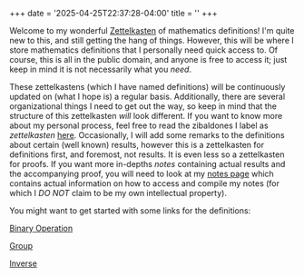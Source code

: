 +++
date = '2025-04-25T22:37:28-04:00'
title = ''
+++

Welcome to my wonderful [Zettelkasten](https://zettelkasten.de/introduction/#luhmanns-zettelkasten)
of mathematics definitions! I'm quite new to this, and still getting the hang
of things. However, this will be where I store mathematics definitions that I
personally need quick access to. Of course, this is all in the public domain,
and anyone is free to access it; just keep in mind it is not necessarily what you
_need_.

These zettelkastens (which I have named definitions) will be
continuously updated on (what I hope is) a regular basis.
Additionally, there are several organizational things I need to get
out the way, so keep in mind that the structure of this zettelkasten
_will_ look different. If you want to know more about my personal
process, feel free to read the zibaldones I label as _zettelkasten_
[here](https://azabelmena.github.io/zibaldone/). Occasionally, I will
add some remarks to the definitions about certain (well known)
results, however this is a zettelkasten for definitions first, and
foremost, not results. It is even less so a zettelkasten for proofs.
If you want more in-depths _notes_ containing actual results and the
accompanying proof, you will need to look at my
[notes page](https://azabelmena.github.io/notes/) which contains
actual information on how to access and compile my notes (for which I _DO
NOT_ claim to be my own intellectual property).

You might want to get started with some links for the definitions:

[Binary Operation](definitions/algebra/group_theory/binary_operation)

[Group](definitions/algebra/group_theory/group)

[Inverse](definitions/algebra/group_theory/inverse_element)
